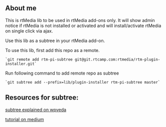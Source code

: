 ## About me

This is rtMedia lib to be used in rtMedia add-ons only. It will show admin notice if rtMedia is not installed or activated
and will install/activate rtMedia on single click via ajax.

Use this lib as a subtree in your rtMedia add-on.

To use this lib, first add this repo as a remote.

	`git remote add rtm-pi-subtree git@git.rtcamp.com:rtmedia/rtm-plugin-installer.git`

Run following command to add remote repo as subtree

	`git subtree add --prefix=lib/plugin-installer rtm-pi-subtree master`

## Resources for subtree:

[subtree explained on wpveda](http://wpveda.com/git/subtree.html)

[tutorial on medium](https://medium.com/@v/git-subtrees-a-tutorial-6ff568381844)
